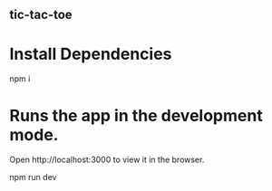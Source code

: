 ## tic-tac-toe


# Install Dependencies
npm i

# Runs the app in the development mode.
Open http://localhost:3000 to view it in the browser.

npm run dev
